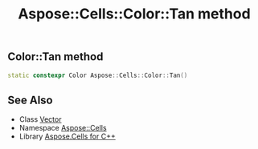 ﻿---
title: Aspose::Cells::Color::Tan method
linktitle: Tan
second_title: Aspose.Cells for C++ API Reference
description: 'How to use Tan method of Aspose::Cells::Color class in C++.'
type: docs
weight: 7900
url: /cpp/aspose.cells/color/tan/
---
## Color::Tan method




```cpp
static constexpr Color Aspose::Cells::Color::Tan()
```

## See Also

* Class [Vector](../../vector/)
* Namespace [Aspose::Cells](../../)
* Library [Aspose.Cells for C++](../../../)
